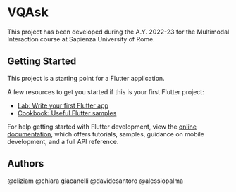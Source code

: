 # VQAsk

This project has been developed during the A.Y. 2022-23 for the Multimodal Interaction course at Sapienza University of Rome.

## Getting Started

This project is a starting point for a Flutter application.

A few resources to get you started if this is your first Flutter project:

- [Lab: Write your first Flutter app](https://docs.flutter.dev/get-started/codelab)
- [Cookbook: Useful Flutter samples](https://docs.flutter.dev/cookbook)

For help getting started with Flutter development, view the
[online documentation](https://docs.flutter.dev/), which offers tutorials,
samples, guidance on mobile development, and a full API reference.

## Authors
@cliziam
@chiara giacanelli
@davidesantoro
@alessiopalma
